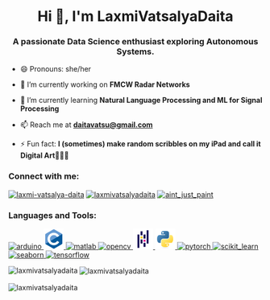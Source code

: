<h1 align="center">Hi 👋, I'm LaxmiVatsalyaDaita</h1>
<h3 align="center">A passionate Data Science enthusiast exploring Autonomous Systems.</h3>

- 😄 Pronouns: she/her

- 🔭 I’m currently working on **FMCW Radar Networks**

- 🌱 I’m currently learning **Natural Language Processing and ML for Signal Processing**

- 📫 Reach me at **daitavatsu@gmail.com**

- ⚡ Fun fact: **I (sometimes) make random scribbles on my iPad and call it Digital Art👩‍🎨🎨**

<h3 align="left">Connect with me:</h3>
<p align="left">
<a href="https://linkedin.com/in/laxmi-vatsalya-daita" target="blank"><img align="center" src="https://raw.githubusercontent.com/rahuldkjain/github-profile-readme-generator/master/src/images/icons/Social/linked-in-alt.svg" alt="laxmi-vatsalya-daita" height="30" width="40" /></a>
<a href="https://kaggle.com/laxmivatsalyadaita" target="blank"><img align="center" src="https://raw.githubusercontent.com/rahuldkjain/github-profile-readme-generator/master/src/images/icons/Social/kaggle.svg" alt="laxmivatsalyadaita" height="30" width="40" /></a>
<a href="https://instagram.com/aint_just_paint" target="blank"><img align="center" src="https://raw.githubusercontent.com/rahuldkjain/github-profile-readme-generator/master/src/images/icons/Social/instagram.svg" alt="aint_just_paint" height="30" width="40" /></a>
</p>

<h3 align="left">Languages and Tools:</h3>
<p align="left"> <a href="https://www.arduino.cc/" target="_blank" rel="noreferrer"> <img src="https://cdn.worldvectorlogo.com/logos/arduino-1.svg" alt="arduino" width="40" height="40"/> </a> <a href="https://www.cprogramming.com/" target="_blank" rel="noreferrer"> <img src="https://raw.githubusercontent.com/devicons/devicon/master/icons/c/c-original.svg" alt="c" width="40" height="40"/> </a> <a href="https://www.mathworks.com/" target="_blank" rel="noreferrer"> <img src="https://upload.wikimedia.org/wikipedia/commons/2/21/Matlab_Logo.png" alt="matlab" width="40" height="40"/> </a> <a href="https://opencv.org/" target="_blank" rel="noreferrer"> <img src="https://www.vectorlogo.zone/logos/opencv/opencv-icon.svg" alt="opencv" width="40" height="40"/> </a> <a href="https://pandas.pydata.org/" target="_blank" rel="noreferrer"> <img src="https://raw.githubusercontent.com/devicons/devicon/2ae2a900d2f041da66e950e4d48052658d850630/icons/pandas/pandas-original.svg" alt="pandas" width="40" height="40"/> </a> <a href="https://www.python.org" target="_blank" rel="noreferrer"> <img src="https://raw.githubusercontent.com/devicons/devicon/master/icons/python/python-original.svg" alt="python" width="40" height="40"/> </a> <a href="https://pytorch.org/" target="_blank" rel="noreferrer"> <img src="https://www.vectorlogo.zone/logos/pytorch/pytorch-icon.svg" alt="pytorch" width="40" height="40"/> </a> <a href="https://scikit-learn.org/" target="_blank" rel="noreferrer"> <img src="https://upload.wikimedia.org/wikipedia/commons/0/05/Scikit_learn_logo_small.svg" alt="scikit_learn" width="40" height="40"/> </a> <a href="https://seaborn.pydata.org/" target="_blank" rel="noreferrer"> <img src="https://seaborn.pydata.org/_images/logo-mark-lightbg.svg" alt="seaborn" width="40" height="40"/> </a> <a href="https://www.tensorflow.org" target="_blank" rel="noreferrer"> <img src="https://www.vectorlogo.zone/logos/tensorflow/tensorflow-icon.svg" alt="tensorflow" width="40" height="40"/> </a> </p>

<p><img align="left" src="https://github-readme-stats.vercel.app/api/top-langs?username=laxmivatsalyadaita&theme=onedark&show_icons=true&locale=en&layout=compact" alt="laxmivatsalyadaita" /></p>

<p>&nbsp;<img align="center" src="https://github-readme-stats.vercel.app/api?username=laxmivatsalyadaita&theme=onedark&show_icons=true&locale=en" alt="laxmivatsalyadaita" /></p>

<p><img align="center" src="https://github-readme-streak-stats.herokuapp.com/?user=laxmivatsalyadaita&theme=onedark" alt="laxmivatsalyadaita" /></p>

